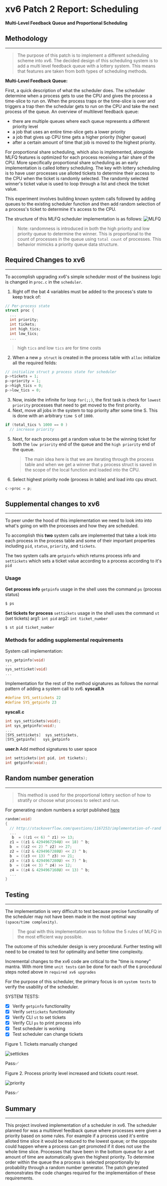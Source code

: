 # xv6 Patch 2 Report: Scheduling
**Multi-Level Feedback Queue and Proportional Scheduling**

## Methodology
---
>The purpose of this patch is to implement a different scheduling scheme into xv6. The decided design of this scheduling system is to add a multi level feedback queue with a lottery system. This means that features are taken from both types of scheduling methods. 

**Multi-Level Feedback Queue:**

First, a quick description of what the scheduler does. The scheduler determine when a process gets to use the CPU and gives the process a time-slice to run on. When the process traps or the time-slice is over and triggers a trap then the schedular gets to run on the CPU and take the next process of the queue. An overview of multilevel feedback queue:
- there are multiple queues where each queue represents a different priority level
- a job that uses an entire time-slice gets a lower priority
- a job that gives up CPU time gets a higher priority (higher queue)
- after a certain amount of time that job is moved to the highest priority.

For proportional share scheduling, which also is implemented, alongside MLFQ features is optimized for each process receiving a fair share of the CPU. More specifically proportional share scheduling as an early implementation is called lottery scheduling. The key with lottery scheduling is to have user processes use alloted tickets to determine their access to the CPU when the ticket is randomly selected. The randomly selected winner's ticket value is used to loop through a list and check the ticket value.

This experiment involves building known system calls followed by adding queues to the existing scheduler function and then add random selection of a process's ticket to determine it's access to the CPU.

The structure of this MLFQ scheduler implementation is as follows:
![MLFQ](
  https://github.com/ztbochanski/operating-systems-reference/raw/main/images/mlfq.png)

>Note: randomness is introduced in both the high priority and low priority queue to determine the winner. This is proportional to the count of processes in the queue using `total count` of processes. This behavior mimicks a priority queue data structure. 
## Required Changes to xv6
---
To accomplish upgrading xv6's simple scheduler most of the business logic is changed in `proc.c` in the `scheduler`.

1. Right off the bat 4 variables must be added to the process's state to keep track of:
```c
// Per-process state
struct proc {
  ...
  int priority;
  int tickets;
  int high_tics;
  int low_tics;
  ...
```
>high `tics` and low `tics` are for time costs

2. When a new `p struct` is created in the process table with `alloc` initialize all the required feilds:
```c
// initialize struct p process state for scheduler
p->tickets = 1;
p->priority = 1;
p->high_tics = 0;
p->low_tics = 0;
```

3. Now, inside the infinite for loop `for(;;)`, the first task is check for `lowest priority` processes that need to get moved to the first priority.
4. Next, move all jobs in the system to top priority after some time S. This is done with an arbitrary `time S` of `1000`. 
```c
if (total_tics % 1000 == 0 )
  // increase priority
```
5. Next, for each process get a random value to be the winning ticket for both the `low priority` end of the queue and the `high priority` end of the queue.
   >The main idea here is that we are iterating through the process table and when we get a winner that `p` process struct is saved in the scope of the local function and loaded into the CPU.
6. Select highest priority node (process in table) and load into cpu struct.
  ```c
  c->proc = p;
  ```

## Supplemental changes to xv6
---
To peer under the hood of this implementation we need to look into into what's going on with the processes and how they are scheduled.

To accomplish this **two** system calls are implemented that take a look into each process in the process table and some of their important properties including `pid`, `status`, `priority`, and `tickets`.

The two system calls are `getpinfo` which returns process info and `settickets` which sets a ticket value according to a process according to it's `pid`

### Usage

**Get process info**
`getpinfo` usage in the shell uses the command `ps` (process status)
```bash
$ ps
```

**Set tickets for process**
`settickets` usage in the shell uses the command `st` (set tickets)
arg1: `int pid`
arg2: `int ticket_number`
```bash
$ st pid ticket_number
```
### Methods for adding supplemental requirements 

System call implementation:
```c
sys_getpinfo(void)
...
sys_setticket(void)
...
```

Implementation for the rest of the method signatures as follows the normal pattern of adding a system call to xv6.
**syscall.h**
```c
#define SYS_settickets 22
#define SYS_getpinfo 23
```

**syscall.c**
```c
int sys_settickets(void);
int sys_getpinfo(void);
...
[SYS_settickets]  sys_settickets,
[SYS_getpinfo]   sys_getpinfo
```

**user.h**
Add method signatures to user space 
```c
int settickets(int pid, int tickets);
int getpinfo(void);
```

## Random number generation
---
>This method is used for the proportional lottery section of how to stratify or choose what process to select and run.

For generating random numbers a script published [here](https://github.com/joonlim/xv6/blob/master/random.c)
```c
random(void)
{
  // http://stackoverflow.com/questions/1167253/implementation-of-rand
  ...
   b  = ((z1 << 6) ^ z1) >> 13;
  z1 = ((z1 & 4294967294U) << 18) ^ b;
  b  = ((z2 << 2) ^ z2) >> 27; 
  z2 = ((z2 & 4294967288U) << 2) ^ b;
  b  = ((z3 << 13) ^ z3) >> 21;
  z3 = ((z3 & 4294967280U) << 7) ^ b;
  b  = ((z4 << 3) ^ z4) >> 12;
  z4 = ((z4 & 4294967168U) << 13) ^ b;
  ...
}
```
## Testing
---

The implementation is very difficult to test because precise functionality of the scheduler may not have been made in the most optimal way `(space/time complexity)`. 
>The goal with this implementation was to follow the 5 rules of MLFQ in the most efficient way possible. 

The outcome of this scheduler design is very procedural. Further testing will need to be created to test for optimality and better time complexity.

Incremental changes to the xv6 code are critical to the "time is money" mantra. With more time `unit tests` can be done for each of the `6` procedural steps noted above in `required xv6 upgrades`

For the purpose of this scheduler, the primary focus is on `system tests` to verify the usability of the scheduler.

SYSTEM TESTS:

- [x] Verify `getpinfo` functionality
- [x] Verify `settickets` functionality
- [x] Verify CLI `st` to set tickets
- [x] Verify CLI `ps` to print process info
- [x] Test scheduler is working
- [x] Test scheduler can change tickets

Figure 1. Tickets manually changed

 ![settickes]()

Pass✅

Figure 2. Process priority level increased and tickets count reset.

 ![priority]()

Pass✅


## Summary
---
This project involved implementation of a scheduler in xv6. The scheduler planned for was a multilevel feedback queue where processes were given a priority based on some rules. For example if a process used it's entire alloted time slice it would be reduced to the lowest queue; or the opposite could happen where a process can get promoted if it does not use the whole time slice. Processes that have been in the bottom queue for a set amount of time are automatically given the highest priority. To determine order within the queue the a process is selected proportionally by probability through a random number generator. The patch generated demonstrates the code changes required for the implementation of these requirements.